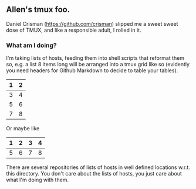 

## Allen's tmux foo.


Daniel Crisman (https://github.com/crisman) slipped me a sweet sweet
dose of TMUX, and like a responsible adult, I rolled in it.



### What am I doing?

I'm taking lists of hosts, feeding them into shell scripts that
reformat them so, e.g. a list 8 items long will be arranged into a
tmux grid like so  (evidently you need headers for Github Markdown to
decide to table your tables).


|1|2|
|-|-|
|3|4|
|5|6|
|7|8|


Or maybe like

|1|2|3|4|
|-|-|-|-|
|5|6|7|8|


There are several repositories of lists of hosts in well defined
locations w.r.t. this directory.  You don't care about the lists of
hosts, you just care about what I'm doing with them.
